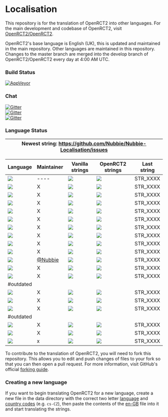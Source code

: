 # Localisation
This repository is for the translation of OpenRCT2 into other languages.
For the main development and codebase of OpenRCT2, visit [OpenRCT2/OpenRCT2](https://github.com/OpenRCT2/OpenRCT2).

OpenRCT2's base language is English (UK), this is updated and maintained in the main repository.
Other languages are maintained in this repository.
Changes to the master branch are merged into the develop branch of OpenRCT2/OpenRCT2 every day at 4:00 AM UTC.

### Build Status
[![AppVeyor](https://ci.appveyor.com/api/projects/status/muc7co3bxvcayp5t?svg=true)](https://ci.appveyor.com/project/IntelOrca/localisation)

### Chat
[![Gitter](https://img.shields.io/badge/gitter-general-blue.svg)](https://gitter.im/OpenRCT2/OpenRCT2/non-dev)<br />
[![Gitter](https://img.shields.io/badge/gitter-localisation-green.svg)](https://gitter.im/OpenRCT2/Localisation)<br />
[![Gitter](https://img.shields.io/badge/gitter-development-yellowgreen.svg)](https://gitter.im/OpenRCT2/OpenRCT2)

### Language Status
|Newest string: https://github.com/Nubbie/Nubbie-Localisation/issues
|---

Language | Maintainer | Vanilla strings | OpenRCT2 strings | Last string |
|--------|------------|-----------------|------------------|-------------|
[![](https://img.shields.io/badge/en--GB-maintained-green.svg)](https://github.com/OpenRCT2/OpenRCT2/blob/develop/data/language/en-GB.txt   ) | ---- | ![](http://progressed.io/bar/100) | ![](http://progressed.io/bar/100) | STR_XXXX
[![](https://img.shields.io/badge/en--US-maintained-green.svg)](https://github.com/OpenRCT2/Localisation/blob/master/data/language/en-US.txt) | X |  ![](http://progressed.io/bar/100) | ![](http://progressed.io/bar/100) | STR_XXXX
[![](https://img.shields.io/badge/cs--CZ-maintained-green.svg)](https://github.com/OpenRCT2/Localisation/blob/master/data/language/cs-CZ.txt) | X | ![](http://progressed.io/bar/100) | ![](http://progressed.io/bar/100) | STR_XXXX
[![](https://img.shields.io/badge/de--DE-maintained-green.svg)](https://github.com/OpenRCT2/Localisation/blob/master/data/language/de-DE.txt) | X | ![](http://progressed.io/bar/100) | ![](http://progressed.io/bar/100) | STR_XXXX
[![](https://img.shields.io/badge/es--ES-maintained-green.svg)](https://github.com/OpenRCT2/Localisation/blob/master/data/language/es-ES.txt) | X | ![](http://progressed.io/bar/100) | ![](http://progressed.io/bar/100) | STR_XXXX
[![](https://img.shields.io/badge/fr--FR-maintained-green.svg)](https://github.com/OpenRCT2/Localisation/blob/master/data/language/fr-FR.txt) | X | ![](http://progressed.io/bar/100) | ![](http://progressed.io/bar/100) | STR_XXXX
[![](https://img.shields.io/badge/ko--KR-maintained-green.svg)](https://github.com/OpenRCT2/Localisation/blob/master/data/language/ko-KR.txt) | X | ![](http://progressed.io/bar/100) | ![](http://progressed.io/bar/100) | STR_XXXX
[![](https://img.shields.io/badge/nb--NO-maintained-green.svg)](https://github.com/OpenRCT2/Localisation/blob/master/data/language/nb-NO.txt) | X | ![](http://progressed.io/bar/100) | ![](http://progressed.io/bar/100) | STR_XXXX
[![](https://img.shields.io/badge/nl--NL-maintained-green.svg)](https://github.com/OpenRCT2/Localisation/blob/master/data/language/nl-NL.txt) | X | ![](http://progressed.io/bar/100) | ![](http://progressed.io/bar/100) | STR_XXXX
[![](https://img.shields.io/badge/pt--BR-maintained-green.svg)](https://github.com/OpenRCT2/Localisation/blob/master/data/language/pt-BR.txt) | X | ![](http://progressed.io/bar/100) | ![](http://progressed.io/bar/100) | STR_XXXX
[![](https://img.shields.io/badge/sv--SE-maintained-green.svg)](https://github.com/OpenRCT2/Localisation/blob/master/data/language/sv-SE.txt) | [@Nubbie](https://github.com/Nubbie) | ![](http://progressed.io/bar/100) | ![](http://progressed.io/bar/100) | STR_XXXX
[![](https://img.shields.io/badge/zh--CN-maintained-green.svg)](https://github.com/OpenRCT2/Localisation/blob/master/data/language/zh-CN.txt) | X | ![](http://progressed.io/bar/100) | ![](http://progressed.io/bar/100) | STR_XXXX
[![](https://img.shields.io/badge/zh--TW-maintained-green.svg)](https://github.com/OpenRCT2/Localisation/blob/master/data/language/zh-TW.txt) | X | ![](http://progressed.io/bar/100) | ![](http://progressed.io/bar/100) | STR_XXXX
| #outdated
[![](https://img.shields.io/badge/it--IT-outdated-yellow.svg)](https://github.com/OpenRCT2/Localisation/blob/master/data/language/it-IT.txt) | X | ![](http://progressed.io/bar/50) | ![](http://progressed.io/bar/50) | STR_XXXX
[![](https://img.shields.io/badge/ja--JP-outdated-yellow.svg)](https://github.com/OpenRCT2/Localisation/blob/master/data/language/ja-JP.txt) | X | ![](http://progressed.io/bar/50) | ![](http://progressed.io/bar/50) | STR_XXXX
[![](https://img.shields.io/badge/pl--PL-outdated-yellow.svg)](https://github.com/OpenRCT2/Localisation/blob/master/data/language/pl-PL.txt) | X | ![](http://progressed.io/bar/50) | ![](http://progressed.io/bar/50) | STR_XXXX
| #outdated
[![](https://img.shields.io/badge/fi--FI-outdated-red.svg)](https://github.com/OpenRCT2/Localisation/blob/master/data/language/fi-FI.txt) | X | ![](http://progressed.io/bar/10) | ![](http://progressed.io/bar/10) | STR_XXXX
[![](https://img.shields.io/badge/hu--HU-outdated-red.svg)](https://github.com/OpenRCT2/Localisation/blob/master/data/language/hu-HU.txt) | X | ![](http://progressed.io/bar/10) | ![](http://progressed.io/bar/10) | STR_XXXX
[![](https://img.shields.io/badge/ru--RU-outdated-red.svg)](https://github.com/OpenRCT2/Localisation/blob/master/data/language/ru-RU.txt) | x | ![](http://progressed.io/bar/10) | ![](http://progressed.io/bar/10) | STR_XXXX



To contribute to the translation of OpenRCT2, you will need to fork this repository.
This allows you to edit and push changes of files to your fork so that you can then open a pull request.
For more information, visit GitHub's official [forking guide](https://guides.github.com/activities/forking/).

### Creating a new language
If you want to begin translating OpenRCT2 for a new language, create a new file in the data directory with the correct two letter [language](https://en.wikipedia.org/wiki/List_of_ISO_639-1_codes#Partial_ISO_639_table) and [country codes](https://en.wikipedia.org/wiki/ISO_3166-1_alpha-2#Decoding_table) (e.g. `cs-CZ`), then paste the contents of the [en-GB](https://github.com/OpenRCT2/OpenRCT2/blob/develop/data/language/en-GB.txt) file into it and start translating the strings.
